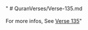 " # QuranVerses/Verse-135.md <br><br>For more infos, See [Verse 135](https://www.quranbookk.com/quran/search?q=135)"